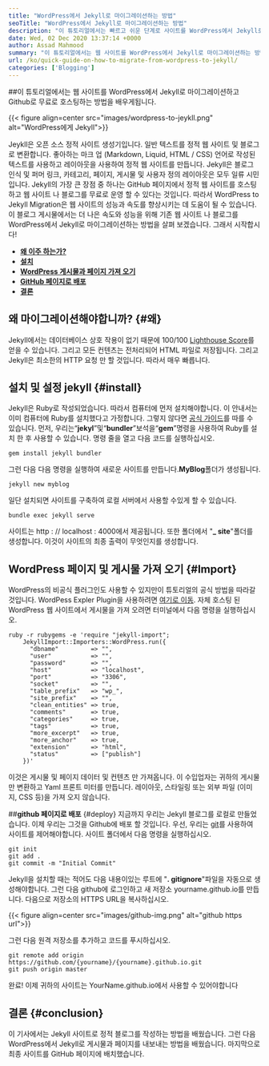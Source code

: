 ```yaml
---
title: "WordPress에서 Jekyll로 마이그레이션하는 방법" 
seoTitle: "WordPress에서 Jekyll로 마이그레이션하는 방법" 
description: "이 튜토리얼에서는 빠르고 쉬운 단계로 사이트를 WordPress에서 Jekyll로 마이그레이션하는 방법을 배웁니다. 시작하자!" 
date: Wed, 02 Dec 2020 13:37:14 +0000
author: Assad Mahmood
summary: "이 튜토리얼에서는 웹 사이트를 WordPress에서 Jekyll로 마이그레이션하는 방법을 배우고 GitHub로 무료로 호스팅합니다." 
url: /ko/quick-guide-on-how-to-migrate-from-wordpress-to-jekyll/
categories: ['Blogging']
---
```


##이 튜토리얼에서는 웹 사이트를 WordPress에서 Jekyll로 마이그레이션하고 Github로 무료로 호스팅하는 방법을 배우게됩니다.

{{< figure align=center src="images/wordpress-to-jeykll.png" alt="WordPress에게 Jekyll">}}

Jeykll은 오픈 소스 정적 사이트 생성기입니다. 일반 텍스트를 정적 웹 사이트 및 블로그로 변환합니다. 좋아하는 마크 업 (Markdown, Liquid, HTML / CSS) 언어로 작성된 텍스트를 사용하고 레이아웃을 사용하여 정적 웹 사이트를 만듭니다. Jekyll은 블로그 인식 및 퍼머 링크, 카테고리, 페이지, 게시물 및 사용자 정의 레이아웃은 모두 일류 시민입니다. Jekyll의 가장 큰 장점 중 하나는 GitHub 페이지에서 정적 웹 사이트를 호스팅하고 웹 사이트 나 블로그를 무료로 운영 할 수 있다는 것입니다. 따라서 WordPress to Jekyll Migration은 웹 사이트의 성능과 속도를 향상시키는 데 도움이 될 수 있습니다.
이 블로그 게시물에서는 더 나은 속도와 성능을 위해 기존 웹 사이트 나 블로그를 WordPress에서 Jekyll로 마이그레이션하는 방법을 살펴 보겠습니다. 그래서 시작합시다!
* **[왜 이주 하는가?][1]**
* **[설치][2]**
* **[WordPress 게시물과 페이지 가져 오기][3]**
* **[GitHub 페이지로 배포][4]**
* **[결론][5]**

## 왜 마이그레이션해야합니까?   {#왜}
Jekyll에서는 데이터베이스 상호 작용이 없기 때문에 100/100 [Lighthouse Score][6]를 얻을 수 있습니다. 그리고 모든 컨텐츠는 전처리되어 HTML 파일로 저장됩니다. 그리고 Jekyll은 최소한의 HTTP 요청 만 할 것입니다. 따라서 매우 빠릅니다.

## 설치 및 설정 jekyll   {#install}
Jekyll은 Ruby로 작성되었습니다. 따라서 컴퓨터에 먼저 설치해야합니다. 이 안내서는 이미 컴퓨터에 Ruby를 설치했다고 가정합니다. 그렇지 않다면 [공식 가이드][7]를 따를 수 있습니다.
먼저, 우리는“**jekyl**”및“**bundler**”보석을“**gem**”명령을 사용하여 Ruby를 설치 한 후 사용할 수 있습니다. 명령 줄을 열고 다음 코드를 실행하십시오.
```
gem install jekyll bundler
```
그런 다음 다음 명령을 실행하여 새로운 사이트를 만듭니다.**MyBlog**폴더가 생성됩니다.
```
jekyll new myblog
```
일단 설치되면 사이트를 구축하여 로컬 서버에서 사용할 수있게 할 수 있습니다.
```
bundle exec jekyll serve
```
사이트는 http : // localhost : 4000에서 제공됩니다. 또한 폴더에서 "**_ site**"폴더를 생성합니다. 이것이 사이트의 최종 출력이 무엇인지를 생성합니다.

## WordPress 페이지 및 게시물 가져 오기   {#Import}
WordPress의 비공식 플러그인도 사용할 수 있지만이 튜토리얼의 공식 방법을 따라갈 것입니다. WordPess Expler Plugin을 사용하려면 [여기로 이동][8].
자체 호스팅 된 WordPress 웹 사이트에서 게시물을 가져 오려면 터미널에서 다음 명령을 실행하십시오.
```
ruby -r rubygems -e 'require "jekyll-import";
    JekyllImport::Importers::WordPress.run({
      "dbname"         => "",
      "user"           => "",
      "password"       => "",
      "host"           => "localhost",
      "port"           => "3306",
      "socket"         => "",
      "table_prefix"   => "wp_",
      "site_prefix"    => "",
      "clean_entities" => true,
      "comments"       => true,
      "categories"     => true,
      "tags"           => true,
      "more_excerpt"   => true,
      "more_anchor"    => true,
      "extension"      => "html",
      "status"         => ["publish"]
    })'
```
이것은 게시물 및 페이지 데이터 및 컨텐츠 만 가져옵니다. 이 수입업자는 귀하의 게시물 만 변환하고 Yaml 프론트 미터를 만듭니다. 레이아웃, 스타일링 또는 외부 파일 (이미지, CSS 등)을 가져 오지 않습니다.

##**github 페이지로 배포** {#deploy}
지금까지 우리는 Jekyll 블로그를 로컬로 만들었습니다. 이제 우리는 그것을 Github에 배포 할 것입니다. 우선, 우리는 [git][9]를 사용하여 사이트를 제어해야합니다. 사이트 폴더에서 다음 명령을 실행하십시오.
```
git init
git add .
git commit -m "Initial Commit"
```
Jekyll을 설치할 때는 적어도 다음 내용이있는 루트에 "**. gitignore**"파일을 자동으로 생성해야합니다.
그런 다음 github에 로그인하고 새 저장소 yourname.github.io를 만듭니다.
다음으로 저장소의 HTTPS URL을 복사하십시오.

{{< figure align=center src="images/github-img.png" alt="github https url">}}

그런 다음 원격 저장소를 추가하고 코드를 푸시하십시오.
```
git remote add origin https://github.com/{yourname}/{yourname}.github.io.git
git push origin master
```
완료! 이제 귀하의 사이트는 YourName.github.io에서 사용할 수 있어야합니다

## 결론   {#conclusion}
이 기사에서는 Jekyll 사이트로 정적 블로그를 작성하는 방법을 배웠습니다. 그런 다음 WordPress에서 Jekyll로 게시물과 페이지를 내보내는 방법을 배웠습니다. 마지막으로 최종 사이트를 GitHub 페이지에 배치했습니다.

  
[1]: #why
[2]: #install
[3]: #import
[4]: #deploy
[5]: #conclusion
[6]: https://web.dev/performance-scoring/
[7]: https://www.ruby-lang.org/en/documentation/installation/
[8]: https://wordpress.org/plugins/jekyll-exporter/
[9]: https://git-scm.com/
